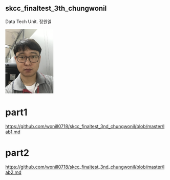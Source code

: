 ## skcc_finaltest_3th_chungwonil

Data Tech Unit. 정원일

<img src="https://github.com/wonill0718/skcc_finaltest_3nd_chungwonil/blob/master/png/08511_%EC%A0%95%EC%9B%90%EC%9D%BC.jpg" width="150px"></img>

# part1
https://github.com/wonill0718/skcc_finaltest_3nd_chungwonil/blob/master/lab1.md

# part2
https://github.com/wonill0718/skcc_finaltest_3nd_chungwonil/blob/master/lab2.md
